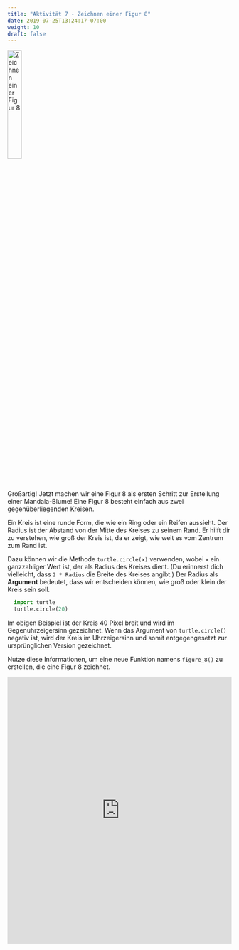 ```yaml
---
title: "Aktivität 7 - Zeichnen einer Figur 8"
date: 2019-07-25T13:24:17-07:00
weight: 10
draft: false
---
```


<img src="../media/turtle_circles.png" alt="Zeichnen einer Figur 8" width="25%"/>

Großartig! Jetzt machen wir eine Figur 8 als ersten Schritt zur Erstellung einer Mandala-Blume! Eine Figur 8 besteht einfach aus zwei gegenüberliegenden Kreisen.

Ein Kreis ist eine runde Form, die wie ein Ring oder ein Reifen aussieht. Der Radius ist der Abstand von der Mitte des Kreises zu seinem Rand. Er hilft dir zu verstehen, wie groß der Kreis ist, da er zeigt, wie weit es vom Zentrum zum Rand ist.

Dazu können wir die Methode `turtle.circle(x)` verwenden, wobei `x` ein ganzzahliger Wert ist, der als Radius des Kreises dient. (Du erinnerst dich vielleicht, dass `2 * Radius` die Breite des Kreises angibt.) Der Radius als **Argument** bedeutet, dass wir entscheiden können, wie groß oder klein der Kreis sein soll.

``` python
  import turtle
  turtle.circle(20)
```

Im obigen Beispiel ist der Kreis 40 Pixel breit und wird im Gegenuhrzeigersinn gezeichnet. Wenn das Argument von `turtle.circle()` negativ ist, wird der Kreis im Uhrzeigersinn und somit entgegengesetzt zur ursprünglichen Version gezeichnet.

Nutze diese Informationen, um eine neue Funktion namens `figure_8()` zu erstellen, die eine Figur 8 zeichnet.

<iframe src="https://trinket.io/embed/python/e87cb9f3b9" width="100%" height="600" frameborder="0" marginwidth="0" marginheight="0" allowfullscreen></iframe>
